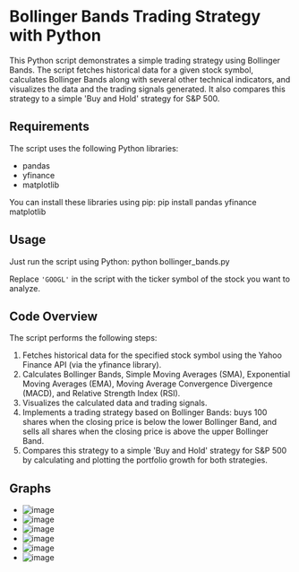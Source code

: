 # Bollinger Bands Trading Strategy with Python

This Python script demonstrates a simple trading strategy using Bollinger Bands. The script fetches historical data for a given stock symbol, calculates Bollinger Bands along with several other technical indicators, and visualizes the data and the trading signals generated. It also compares this strategy to a simple 'Buy and Hold' strategy for S&P 500.

## Requirements

The script uses the following Python libraries:

- pandas
- yfinance
- matplotlib

You can install these libraries using pip:
pip install pandas yfinance matplotlib

## Usage

Just run the script using Python:
python bollinger_bands.py


Replace `'GOOGL'` in the script with the ticker symbol of the stock you want to analyze.

## Code Overview

The script performs the following steps:

1. Fetches historical data for the specified stock symbol using the Yahoo Finance API (via the yfinance library).
2. Calculates Bollinger Bands, Simple Moving Averages (SMA), Exponential Moving Averages (EMA), Moving Average Convergence Divergence (MACD), and Relative Strength Index (RSI).
3. Visualizes the calculated data and trading signals.
4. Implements a trading strategy based on Bollinger Bands: buys 100 shares when the closing price is below the lower Bollinger Band, and sells all shares when the closing price is above the upper Bollinger Band.
5. Compares this strategy to a simple 'Buy and Hold' strategy for S&P 500 by calculating and plotting the portfolio growth for both strategies.

## Graphs

- ![image](https://github.com/DhruvAjayToshniwal/Bollinger-Bands-Trading-Strategy-with-Python/assets/57616258/f57947b5-ab98-4043-bf87-7b0f8ca41770)
- ![image](https://github.com/DhruvAjayToshniwal/Bollinger-Bands-Trading-Strategy-with-Python/assets/57616258/9cbee70e-9f4f-4b42-a814-81ddae57d9fc)
- ![image](https://github.com/DhruvAjayToshniwal/Bollinger-Bands-Trading-Strategy-with-Python/assets/57616258/5fe357a9-d39d-4223-9ab7-4d695e6cff67)
- ![image](https://github.com/DhruvAjayToshniwal/Bollinger-Bands-Trading-Strategy-with-Python/assets/57616258/57247d6b-c60e-43f8-80df-0518a005df0e)
- ![image](https://github.com/DhruvAjayToshniwal/Bollinger-Bands-Trading-Strategy-with-Python/assets/57616258/4ea0eaee-677a-4f5f-98bf-8993e5b8e5d2)
- ![image](https://github.com/DhruvAjayToshniwal/Bollinger-Bands-Trading-Strategy-with-Python/assets/57616258/c2663c48-5a1a-46ac-a4cc-7cfb879b9d2c)
